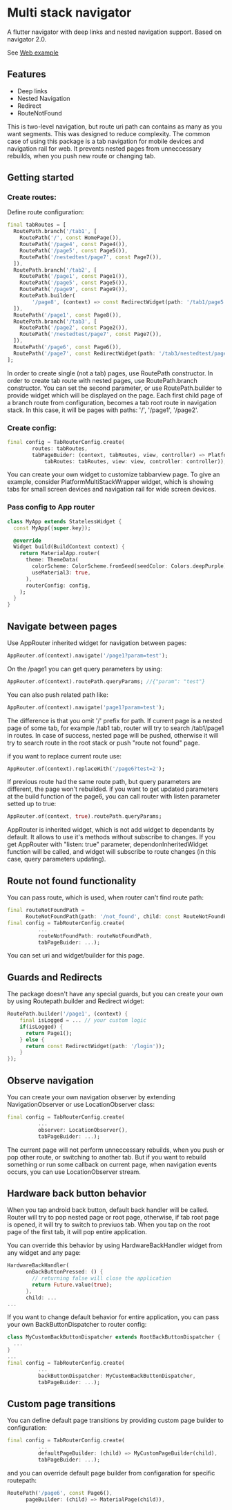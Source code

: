 # Multi stack navigator

A flutter navigator with deep links and nested navigation support. 
Based on navigator 2.0. 

See [Web example](https://zombie6888.github.io/multi_stack_navigator/)

## Features

* Deep links
* Nested Navigation
* Redirect
* RouteNotFound

This is two-level navigation, but route uri path can contains as many as you want segments. This was designed to reduce complexity. The common case of using this package is a tab navigation for mobile devices and navigation rail for web. It prevents nested pages from unneccessary rebuilds, when you push new route or changing tab.

## Getting started

### Create routes: 

Define route configuration:

```dart
final tabRoutes = [
  RoutePath.branch('/tab1', [
    RoutePath('/', const HomePage()),
    RoutePath('/page4', const Page4()),
    RoutePath('/page5', const Page5()),
    RoutePath('/nestedtest/page7', const Page7()),
  ]),
  RoutePath.branch('/tab2', [
    RoutePath('/page1', const Page1()),
    RoutePath('/page5', const Page5()),
    RoutePath('/page9', const Page9()),
    RoutePath.builder(
        '/page8', (context) => const RedirectWidget(path: '/tab1/page5'))
  ]),
  RoutePath('/page1', const Page8()),
  RoutePath.branch('/tab3', [
    RoutePath('/page2', const Page2()),
    RoutePath('/nestedtest/page7', const Page7()),
  ]),
  RoutePath('/page6', const Page6()),
  RoutePath('/page7', const RedirectWidget(path: '/tab3/nestedtest/page7')),
];
```
 In order to create single (not a tab) pages, use RoutePath constructor. In order to create tab route with nested pages, use RoutePath.branch constructor. You can set the second parameter, or use RoutePath.builder to provide widget which will be displayed on the page. Each first child page of a branch route from configuration, becomes a tab root route in navigation stack. In this case, it will be pages with paths: '/', '/page1', '/page2'.

### Create config:

```dart
final config = TabRouterConfig.create(
        routes: tabRoutes,     
        tabPageBuider: (context, tabRoutes, view, controller) => PlatformMultiStackWrapper(
            tabRoutes: tabRoutes, view: view, controller: controller));
```

You can create your own widget to customize tabbarview page. To give an example, consider PlatformMultiStackWrapper widget, which is showing tabs for small screen devices and navigation rail for wide screen devices.  

### Pass config to App router

```dart
class MyApp extends StatelessWidget {
  const MyApp({super.key});

  @override
  Widget build(BuildContext context) {
    return MaterialApp.router(
      theme: ThemeData(
        colorScheme: ColorScheme.fromSeed(seedColor: Colors.deepPurple),
        useMaterial3: true,
      ),
      routerConfig: config,
    );
  }
}

```

## Navigate between pages

Use AppRouter inherited widget for navigation between pages:

```dart
AppRouter.of(context).navigate('/page1?param=test');
```

On the /page1 you can get query parameters by using: 

```dart
AppRouter.of(context).routePath.queryParams; //{"param": "test"}
```

You can also push related path like:

```dart
AppRouter.of(context).navigate('page1?param=test');
```

The difference is that you omit '/' prefix for path. If current page is a nested page of some tab, for example /tab1 tab, router will try to search /tab1/page1 in routes. In case of success, nested page will be pushed, otherwise it will try to search route in the root stack or push "route not found" page.

if you want to replace current route use:

```dart
AppRouter.of(context).replaceWith('/page6?test=2');
```

If previous route had the same route path, but query parameters are different, the page won't rebuilded.
if you want to get updated parameters at the build function of the page6, you can call router with listen parameter setted up to true:

```dart
AppRouter.of(context, true).routePath.queryParams;
```

AppRouter is inherited widget, which is not add widget to dependants by default. It allows to use it's methods without subscribe to changes. If you get AppRouter with "listen: true" parameter, dependonInheritedWidget function will be called, and widget will subscribe to route changes (in this case, query parameters updating).   

## Route not found functionality

You can pass route, which is used, when router can't find route path:

```dart
final routeNotFoundPath =
      RouteNotFoundPath(path: '/not_found', child: const RouteNotFoundPage());
final config = TabRouterConfig.create(
          ...
          routeNotFoundPath: routeNotFoundPath,
          tabPageBuider: ...);
```

You can set uri and widget/builder for this page.


## Guards and Redirects

The package doesn't have any special guards, but you can create your own by using Routepath.builder and Redirect widget:

```dart
RoutePath.builder('/page1', (context) {
    final isLogged = ... // your custom logic
    if(isLogged) {
      return Page1();
    } else {
      return const RedirectWidget(path: '/login'));
    }
});
```

## Observe navigation

You can create your own navigation observer by extending NavigationObserver or use LocationObserver class: 

```dart
final config = TabRouterConfig.create(
          ...
          observer: LocationObserver(),
          tabPageBuider: ...);
```

The current page will not perform unneccessary rebuilds, when you push or pop other route, or switching to another tab. But if you want to rebuild something or run some callback on current page, when navigation events occurs, you can use LocationObserver stream.

## Hardware back button behavior

When you tap android back button, default back handler will be called. Router will try to pop nested page 
or root page, otherwise, if tab root page is opened, it will try to switch to previuos tab. When you tap on the root page of the first tab, it will pop entire application.

You can override this behavior by using HardwareBackHandler widget from any widget and any page: 

```dart
HardwareBackHandler(
      onBackButtonPressed: () {
        // returning false will close the application
        return Future.value(true);
      },
      child: ...
...      
```

If you want to change default behavior for entire application, you can pass your own BackButtonDispatcher to router config:

```dart
class MyCustomBackButtonDispatcher extends RootBackButtonDispatcher {
  ...
}
...
final config = TabRouterConfig.create(
          ...
          backButtonDispatcher: MyCustomBackButtonDispatcher,
          tabPageBuider: ...);
```

## Custom page transitions

You can define default page transitions by providing custom page builder to configuration: 

```dart
final config = TabRouterConfig.create(
          ...
          defaultPageBuilder: (child) => MyCustomPageBuilder(child),
          tabPageBuider: ...);
```

and you can override default page builder from configaration for specific routepath: 

```dart
RoutePath('/page6', const Page6(),
      pageBuilder: (child) => MaterialPage(child)),
 ```           